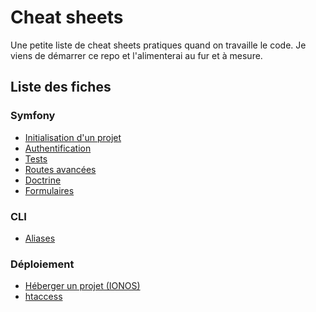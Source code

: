 # Cheat sheets

Une petite liste de cheat sheets pratiques quand on travaille le code.
Je viens de démarrer ce repo et l'alimenterai au fur et à mesure.

## Liste des fiches
### Symfony
- [Initialisation d'un projet](cheatsheets/Symfony/Symfony.md)
- [Authentification](cheatsheets/Symfony/Symfony_authentification.md)
- [Tests](cheatsheets/Symfony/Symfony_tests.md)
- [Routes avancées](cheatsheets/Symfony/Symfony_routes.md)
- [Doctrine](cheatsheets/Symfony/Symfony_doctrine.md)
- [Formulaires](cheatsheets/Symfony/Symfony_formulaires.md)

### CLI
- [Aliases](cheatsheets/CLI/aliases.md)

### Déploiement
- [Héberger un projet (IONOS)](cheatsheets/Ionos/ionos.md)
- [htaccess](cheatsheets/Ionos/htaccess.md)
